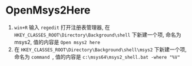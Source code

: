 # OpenMsys2Here

1. `win+R` 输入 `regedit` 打开注册表管理器, 在 `HKEY_CLASSES_ROOT\Directory\Background\shell` 下新建一个项, 命名为msys2, 值的内容是 `Open msys2 here`
2. 在 `HKEY_CLASSES_ROOT\Directory\Background\shell\msys2` 下新建一个项, 命名为 `command `, 值的内容是 `c:\msys64\msys2_shell.bat -where "%V"`
